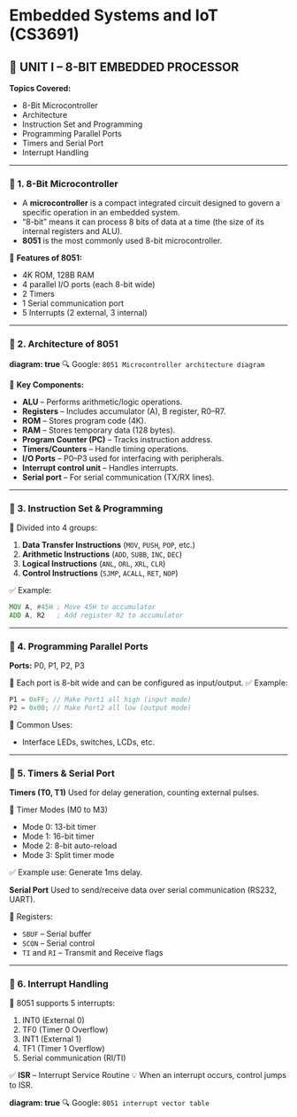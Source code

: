 # Embedded Systems and IoT (CS3691)



## 🌟 UNIT I – 8-BIT EMBEDDED PROCESSOR

**Topics Covered:**

* 8-Bit Microcontroller
* Architecture
* Instruction Set and Programming
* Programming Parallel Ports
* Timers and Serial Port
* Interrupt Handling

---

### 🔹 1. 8-Bit Microcontroller

* A **microcontroller** is a compact integrated circuit designed to govern a specific operation in an embedded system.
* “8-bit” means it can process 8 bits of data at a time (the size of its internal registers and ALU).
* **8051** is the most commonly used 8-bit microcontroller.

📌 **Features of 8051:**

* 4K ROM, 128B RAM
* 4 parallel I/O ports (each 8-bit wide)
* 2 Timers
* 1 Serial communication port
* 5 Interrupts (2 external, 3 internal)

---

### 🔹 2. Architecture of 8051

**diagram: true**
🔍 Google: `8051 Microcontroller architecture diagram`

📌 **Key Components:**

* **ALU** – Performs arithmetic/logic operations.
* **Registers** – Includes accumulator (A), B register, R0–R7.
* **ROM** – Stores program code (4K).
* **RAM** – Stores temporary data (128 bytes).
* **Program Counter (PC)** – Tracks instruction address.
* **Timers/Counters** – Handle timing operations.
* **I/O Ports** – P0–P3 used for interfacing with peripherals.
* **Interrupt control unit** – Handles interrupts.
* **Serial port** – For serial communication (TX/RX lines).

---

### 🔹 3. Instruction Set & Programming

📌 Divided into 4 groups:

1. **Data Transfer Instructions** (`MOV`, `PUSH`, `POP`, etc.)
2. **Arithmetic Instructions** (`ADD`, `SUBB`, `INC`, `DEC`)
3. **Logical Instructions** (`ANL`, `ORL`, `XRL`, `CLR`)
4. **Control Instructions** (`SJMP`, `ACALL`, `RET`, `NOP`)

✅ Example:

```asm
MOV A, #45H ; Move 45H to accumulator
ADD A, R2   ; Add register R2 to accumulator
```

---

### 🔹 4. Programming Parallel Ports

**Ports:** P0, P1, P2, P3

📌 Each port is 8-bit wide and can be configured as input/output.
✅ Example:

```c
P1 = 0xFF; // Make Port1 all high (input mode)
P2 = 0x00; // Make Port2 all low (output mode)
```

🧠 Common Uses:

* Interface LEDs, switches, LCDs, etc.

---

### 🔹 5. Timers & Serial Port

**Timers (T0, T1)**
Used for delay generation, counting external pulses.

📌 Timer Modes (M0 to M3)

* Mode 0: 13-bit timer
* Mode 1: 16-bit timer
* Mode 2: 8-bit auto-reload
* Mode 3: Split timer mode

✅ Example use: Generate 1ms delay.

**Serial Port**
Used to send/receive data over serial communication (RS232, UART).

📌 Registers:

* `SBUF` – Serial buffer
* `SCON` – Serial control
* `TI` and `RI` – Transmit and Receive flags

---

### 🔹 6. Interrupt Handling

📌 8051 supports 5 interrupts:

1. INT0 (External 0)
2. TF0 (Timer 0 Overflow)
3. INT1 (External 1)
4. TF1 (Timer 1 Overflow)
5. Serial communication (RI/TI)

✅ **ISR** – Interrupt Service Routine
💡 When an interrupt occurs, control jumps to ISR.

**diagram: true**
🔍 Google: `8051 interrupt vector table`


